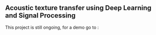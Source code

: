 ## Acoustic texture transfer using Deep Learning and Signal Processing
This project is still ongoing, for a demo go to :
